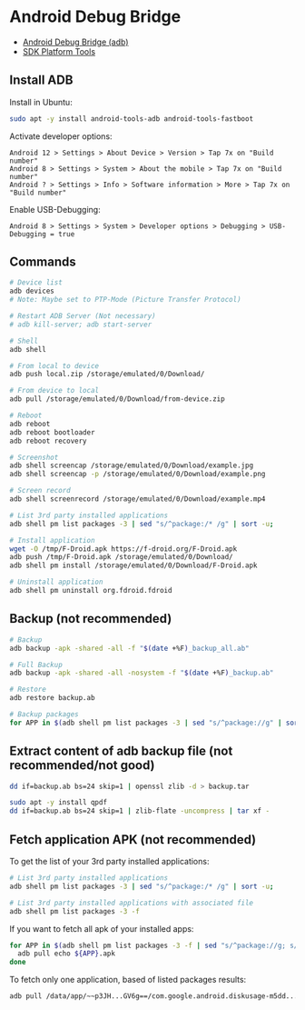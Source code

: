 # Android Debug Bridge

* [Android Debug Bridge (adb)](https://developer.android.com/studio/command-line/adb)
* [SDK Platform Tools](https://developer.android.com/studio/releases/platform-tools)

## Install ADB

Install in Ubuntu:

```bash
sudo apt -y install android-tools-adb android-tools-fastboot
```

Activate developer options:

```text
Android 12 > Settings > About Device > Version > Tap 7x on "Build number"
Android 8 > Settings > System > About the mobile > Tap 7x on "Build number"
Android ? > Settings > Info > Software information > More > Tap 7x on "Build number"
```

Enable USB-Debugging:

```text
Android 8 > Settings > System > Developer options > Debugging > USB-Debugging = true
```

## Commands

```bash
# Device list
adb devices
# Note: Maybe set to PTP-Mode (Picture Transfer Protocol)

# Restart ADB Server (Not necessary)
# adb kill-server; adb start-server

# Shell
adb shell

# From local to device
adb push local.zip /storage/emulated/0/Download/

# From device to local
adb pull /storage/emulated/0/Download/from-device.zip

# Reboot
adb reboot
adb reboot bootloader
adb reboot recovery

# Screenshot
adb shell screencap /storage/emulated/0/Download/example.jpg
adb shell screencap -p /storage/emulated/0/Download/example.png

# Screen record
adb shell screenrecord /storage/emulated/0/Download/example.mp4

# List 3rd party installed applications
adb shell pm list packages -3 | sed "s/^package:/* /g" | sort -u;

# Install application
wget -O /tmp/F-Droid.apk https://f-droid.org/F-Droid.apk
adb push /tmp/F-Droid.apk /storage/emulated/0/Download/
adb shell pm install /storage/emulated/0/Download/F-Droid.apk

# Uninstall application
adb shell pm uninstall org.fdroid.fdroid
```

## Backup (not recommended)

```bash
# Backup
adb backup -apk -shared -all -f "$(date +%F)_backup_all.ab"

# Full Backup
adb backup -apk -shared -all -nosystem -f "$(date +%F)_backup.ab"

# Restore
adb restore backup.ab

# Backup packages
for APP in $(adb shell pm list packages -3 | sed "s/^package://g" | sort -u); do adb backup -f ${APP}.backup ${APP}; done
```

## Extract content of adb backup file (not recommended/not good)

```bash
dd if=backup.ab bs=24 skip=1 | openssl zlib -d > backup.tar

sudo apt -y install qpdf
dd if=backup.ab bs=24 skip=1 | zlib-flate -uncompress | tar xf -
```

## Fetch application APK (not recommended)

To get the list of your 3rd party installed applications:

```bash
# List 3rd party installed applications
adb shell pm list packages -3 | sed "s/^package:/* /g" | sort -u;

# List 3rd party installed applications with associated file
adb shell pm list packages -3 -f
```

If you want to fetch all apk of your installed apps:

```bash
for APP in $(adb shell pm list packages -3 -f | sed "s/^package://g; s/base.apk=/base.apk /g"); do
  adb pull echo ${APP}.apk
done
```

To fetch only one application, based of listed packages results:

```bash
adb pull /data/app/~~p3JH...GV6g==/com.google.android.diskusage-m5dd...0AuA==/base.apk com.google.android.diskusage.apk
```
